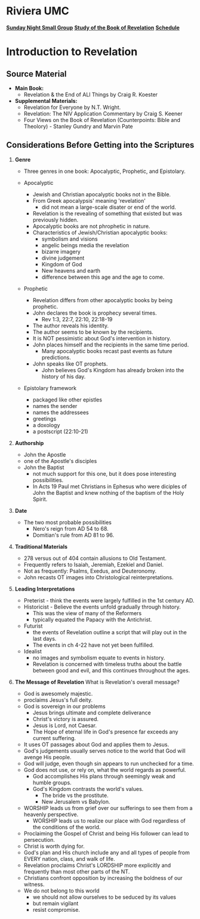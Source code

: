 # Riviera UMC
**[Sunday Night Small Group](/README.md)**
**[Study of the Book of Revelation](/Revelation/README.md)**
**[Schedule](/00-Rev-Schedule.md)**

# Introduction to Revelation

## Source Material

- **Main Book:**
  - Revelation & the End of ALl Things by Craig R. Koester
- **Supplemental Materials:**
  - Revelation for Everyone by N.T. Wright.
  - Revelation: The NIV Application Commentary by Craig S. Keener
  - Four Views on the Book of Revelation (Counterpoints: Bible and Theolory) - Stanley Gundry and Marvin Pate

## Considerations Before Getting into the Scriptures

1. **Genre**
   - Three genres in one book: Apocalyptic, Prophetic, and Epistolary.

   - Apocalyptic
     - Jewish and Christian apocalyptic books not in the Bible.
     - From Greek apocalypsis' meaning 'revelation'
       - did not mean a large-scale disater or end of the world.
     - Revelation is the revealing of something that existed but was previously hidden.
     - Apocalyptic books are not phrophetic in nature.
     - Characteristics of Jewish/Christian apocalyptic books: 
       - symbolism and visions
       - angelic beings media the revelation
       - bizarre imagery
       - divine judgement
       - Kingdom of God
       - New heavens and earth
       - difference between this age and the age to come.

   - Prophetic
     - Revelation differs from other apocalyptic books by being prophetic.
	 - John declares the book is prophecy several times.
	   - Rev 1:3, 22:7, 22:10, 22:18-19
	 - The author reveals his identity.
	 - The author seems to be known by the recipients.
	 - It is NOT pessimistic about God's intervention in history.
	 - John places himself and the recipients in the same time period.
	   - Many apocalyptic books recast past events as future predictions.
	 - John speaks like OT prophets.
	   - John believes God's Kingdom has already broken into the history of his day.

   - Epistolary framework
     - packaged like other epistles
     - names the sender
     - names the addressees
     - greetings
     - a doxology
     - a postscript (22:10-21)


2. **Authorship**
   - John the Apostle
   - one of the Apostle's disciples
   - John the Baptist
     - not much support for this one, but it does pose interesting possibilities.
	 - In Acts 19 Paul met Christians in Ephesus who were diciples of John the Baptist and knew nothing of the baptism of the Holy Spirit.

3. **Date**
   - The two most probable possibilities
     - Nero's reign from AD 54 to 68.
     - Domitian's rule from AD 81 to 96.

4. **Traditional Materials**
   - 278 versus out of 404 contain allusions to Old Testament.
   - Frequently refers to Isaiah, Jeremiah, Ezekiel and Daniel.
   - Not as frequently: Psalms, Exedus, and Deuteronomy.
   - John recasts OT images into Christological reinterpretations.

5. **Leading Interpretations**
   - Preterist - think the events were largely fulfilled in the 1st century AD.
   - Historicist - Believe the events unfold gradually through history.
     - This was the view of many of the Reformers
	 - typically equated the Papacy with the Antichrist.
   - Futurist 
     - the events of Revelation outline a script that will play out in the last days.
	 - The events in ch 4-22 have not yet been fulfilled.
   - Idealist
     - no images and symbolism equate to events in history.
     - Revelation is concerned with timeless truths about the battle between good and evil, and this continues throughout the ages.

6. **The Message of Revelation**
   What is Revelation's overall message?

   - God is awesomely majestic.
   - proclaims Jesus's full deity.
   - God is sovereign in our problems
     - Jesus brings ultimate and complete deliverance
     - Christ's victory is assured.
	 - Jesus is Lord, not Caesar.
     - The Hope of eternal life in God's presence far exceeds any current suffering.
   - It uses OT passages about God and applies them to Jesus.
   - God's judgements usually serves notice to the world that God will avenge His people.
   - God will judge, even though sin appears to run unchecked for a time.
   - God does not use, or rely on, what the world regards as powerful.
     - God accomplishes His plans through seemingly weak and humble groups.
     - God's Kingdom contrasts the world's values.
       - The bride vs the prostitute.
       - New Jerusalem vs Babylon.
   - WORSHIP leads us from grief over our sufferings to see them from a heavenly perspective.
     - WORSHIP leads us to realize our place with God regardless of the conditions of the world.
   - Proclaiming the Gospel of Christ and being His follower can lead to persecution.
   - Christ is worth dying for.
   - God's plan and His church include any and all types of people from EVERY nation, class, and walk of life.
   - Revelation proclaims Christ's LORDSHIP more explicitly and frequently than most other parts of the NT.
   - Christians confront opposition by increasing the boldness of our witness.
   - We do not belong to this world
     - we should not allow ourselves to be seduced by its values
	 - but remain vigilant
	 - resist compromise.














